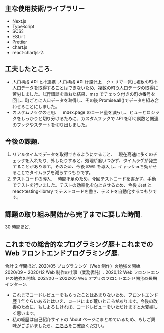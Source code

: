 ## 主な使用技術/ライブラリー

- Next.js
- TypeScript
- SCSS
- ESLint
- Prettier
- chart.js
- react-chartjs-2.

## 工夫したところ.

- 人口構成 API との連携.
  人口構成 API は設計上、クエリで一気に複数の町の人口データを取得することはできないため、複数の町の人口データの取得に苦労しました。試行錯誤を重ねた結果、map でチェック付きの町の番号を回し、町ごとに人口データを取得し、その後 Promise.all()でデータを組み合わせることにしました。
- カスタムフックの活用.
  　 index.page のコード量を減らし、ビューとロジックをしっかりと切り分けるために、カスタムフックで API を叩く関数と関連のフックやステートを切り出しました。

## 今後の課題.

1. リアルタイムでデータを取得できるようにすること.
   　 現在高速に多くのチェックを入れたり、外したりすると、処理が追いつかず、タイムラグが発生することがあります。そのため、今後 SWR を導入し、キャッシュを効かせることでタイムラグを減らすつもりです。
2. テストコードの導入.
   　時間不足のため、今回テストコードを書かず、手動でテストを行いました。テストの効率化を向上させるため、今後 Jest と react-testing-library でテストコードを書き、テストを自動化するつもりです。

## 課題の取り組み開始から完了までに要した時間.

30 時間ほど.

## これまでの総合的なプログラミング歴＋これまでの Web フロントエンドプログラミング歴.

合計 2 年間ほど.
2020/05 プログラミング（Web 制作）の勉強を開始.
2020/09 ~ 2020/12 Web 制作の仕事（業務委託）.
2020/12 Web フロントエンドの勉強を開始.
2021/08 ~ 2022/03 Web アプリのフロントエンド開発の長期インターン.

- これまでコードレビューをもらったことはあまりないため、フロントエンド歴 1 年ぐらいあるとはいえ、コードにまだ荒いところがあります。今後の改善のために、もしよろしければ、コードレビューをいただけますと大変嬉しく思います。
- 私の経歴は自己紹介サイトの About ページにまとめているため、もしご興味がございましたら、[こちら](https://gabutech.vercel.app/about)をご確認ください。
